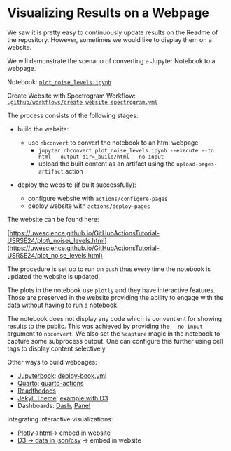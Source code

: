 
# Visualizing Results on a Webpage

We saw it is pretty easy to continuously update results on the Readme of the repository. However, sometimes we would like to display them on a website. 



We will demonstrate the scenario of converting a Jupyter Notebook to a webpage. 

Notebook: [`plot_noise_levels.ipynb`](https://github.com/uwescience/GitHubActionsTutorial-USRSE24/blob/main/ambient_sound_analysis/plot_noise_levels.ipynb)

Create Website with Spectrogram Workflow: [`.github/workflows/create_website_spectrogram.yml`](https://github.com/uwescience/GitHubActionsTutorial-USRSE24/blob/main/.github/workflows/create_website_spectrogram.yml)


The process consists of the following stages:

* build the website:
  * use `nbconvert` to convert the notebook to an html webpage
    * `jupyter nbconvert plot_noise_levels.ipynb --execute --to html --output-dir=_build/html --no-input` 	
    * upload the built content as an artifact using the `upload-pages-artifact` action

* deploy the website (if built successfully):
  * configure website with `actions/configure-pages`
  * deploy website with `actions/deploy-pages`

The website can be found here:

[https://uwescience.github.io/GitHubActionsTutorial-USRSE24/plot\_noise\_levels.html](https://uwescience.github.io/GitHubActionsTutorial-USRSE24/plot_noise_levels.html)  


The procedure is set up to run on `push` thus every time the notebook is updated the website is updated. 

The plots in the notebook use `plotly` and they have interactive features. Those are preserved in the website providing the ability to engage with the data without having to run a notebook.

The notebook does not display any code which is conventient for showing results to the public. This was achieved by providing the `--no-input` argument to `nbconvert`. We also set the `%capture` magic in the notebook to capture some subprocess output. One can configure this further using cell tags to display content selectively.





Other ways to build webpages: 

* [Jupyterbook](https://jupyterbook.org/en/stable/publish/gh-pages.html): [deploy-book.yml](https://github.com/uwescience/GitHubActionsTutorial-USRSE24/blob/main/.github/workflows/deploy-book.yml)
* [Quarto](https://quarto.org/): [quarto-actions](https://github.com/quarto-dev/quarto-actions)
* [Readthedocs](https://about.readthedocs.com/?ref=readthedocs.com)
* [Jekyll Theme](https://jekyllrb.com/): [example with D3](https://uwescience.github.io/DSSG2016-UnsafeFoods/)
* Dashboards: [Dash](https://plotly.com/dash/), [Panel](https://panel.holoviz.org/)
  

Integrating interactive visualizations:
* [Plotly->html](https://plotly.com/python/interactive-html-export/)-> embed in website
* [D3 -> data in json/csv](https://www.tutorialsteacher.com/d3js/loading-data-from-file-in-d3js) -> embed in website
